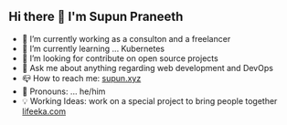 ## Hi there 👋 I'm Supun Praneeth

- 🔭 I’m currently working as a consulton and a freelancer
- 🌱 I’m currently learning ... Kubernetes
- 💃 I’m looking for contribute on open source projects
- 💬 Ask me about anything regarding web development and DevOps
- 📪 How to reach me: [supun.xyz](https://supun.xyz/)
- 🦮 Pronouns: ... he/him
- 💡 Working Ideas: work on a special project to bring people together [lifeeka.com](https://lifeeka.com/)
